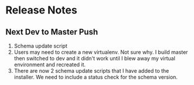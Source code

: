 # Release Notes

## Next Dev to Master Push
1. Schema update script
2. Users may need to create a new virtualenv. Not sure why. I build master then switched to dev and it didn't work until I blew away my virtual environment and recreated it.
3. There are now 2 schema update scripts that I have added to the installer. We need to include a status check for the schema version. 

 
